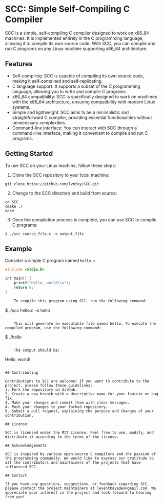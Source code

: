 # SCC: Simple Self-Compiling C Compiler

SCC is a simple, self-compiling C compiler designed to work on x86_64 machines. It is implemented entirely in the C programming language, allowing it to compile its own source code. With SCC, you can compile and run C programs on any Linux machine supporting x86_64 architecture.

## Features

- Self-compiling: SCC is capable of compiling its own source code, making it self-contained and self-replicating.
- C language support: It supports a subset of the C programming language, allowing you to write and compile C programs.
- x86_64 compatibility: SCC is specifically designed to work on machines with the x86_64 architecture, ensuring compatibility with modern Linux systems.
- Simple and lightweight: SCC aims to be a minimalistic and straightforward C compiler, providing essential functionalities without unnecessary complexities.
- Command-line interface: You can interact with SCC through a command-line interface, making it convenient to compile and run C programs.

## Getting Started

To use SCC on your Linux machine, follow these steps:

1. Clone the SCC repository to your local machine:
```
git clone https://github.com/lvntky/SCC.git
```
2. Change to the SCC directory and build from source:
```
cd SCC
cmake ./
make
```
3. Once the compilation process is complete, you can use SCC to compile C programs:
```
$ ./scc source_file.c -o output_file
```

## Example

Consider a simple C program named `hello.c`:

```c
#include <stdio.h>

int main() {
    printf("Hello, world!\n");
    return 0;
}

    To compile this program using SCC, run the following command:

```
$ ./scc hello.c -o hello
```

    This will generate an executable file named hello. To execute the compiled program, use the following command:

```
$ ./hello
```

    The output should be:

```
Hello, world!
```

## Contributing

Contributions to SCC are welcome! If you want to contribute to the project, please follow these guidelines:
1. Fork the repository on GitHub.
2. Create a new branch with a descriptive name for your feature or bug fix.
3. Make your changes and commit them with clear messages.
4. Push your changes to your forked repository.
5. Submit a pull request, explaining the purpose and changes of your contribution.

## License

SCC is licensed under the MIT License. Feel free to use, modify, and distribute it according to the terms of the license.

## Acknowledgements

SCC is inspired by various open-source C compilers and the passion of the programming community. We would like to express our gratitude to all the contributors and maintainers of the projects that have influenced SCC.

## Contact

If you have any questions, suggestions, or feedback regarding SCC, please contact the project maintainers at leventkayadev@gmail.com. We appreciate your interest in the project and look forward to hearing from you!
